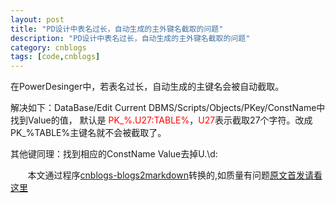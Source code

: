 ```yaml
---
layout: post
title: "PD设计中表名过长，自动生成的主外键名截取的问题"
description: "PD设计中表名过长，自动生成的主外键名截取的问题"
category: cnblogs
tags: [code,cnblogs]
---
```

在PowerDesinger中，若表名过长，自动生成的主键名会被自动截取。

解决如下：DataBase/Edit Current DBMS/Scripts/Objects/PKey/ConstName中找到Value的值，
默认是 <span style="color: red">PK_%.U27:TABLE%</span>，<span style="color: red">U27</span>表示截取27个字符。改成PK_%TABLE%主键名就不会被截取了。

其他键同理：找到相应的ConstName Value去掉U.\d:

&nbsp;&nbsp;&nbsp;&nbsp;&nbsp;&nbsp;&nbsp;本文通过程序[cnblogs-blogs2markdown](https://github.com/greengerong/cnblogs-blogs2markdown "cnblogs-blogs2markdown")转换的,如质量有问题[原文首发请看这里](http://www.cnblogs.com/whitewolf/archive/2011/03/27/1996786.html "原文首发")